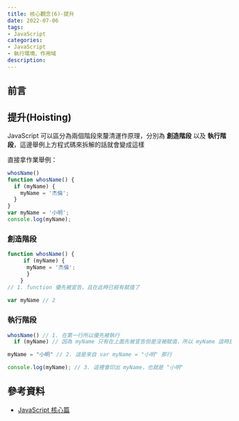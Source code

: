 ```yaml
---
title: 核心觀念(6)-提升
date: 2022-07-06
tags:
- JavaScript
categories:
- JavaScript
- 執行環境、作用域
description:
---
```


## 前言


## 提升(Hoisting)

JavaScript 可以區分為兩個階段來釐清運作原理，分別為 **創造階段** 以及 **執行階段**，這邊舉例上方程式碼來拆解的話就會變成這樣

直接拿作業舉例：
```javascript
whosName()
function whosName() {
  if (myName) {
    myName = '杰倫';
  }
}
var myName = '小明';
console.log(myName);
```

### 創造階段
```javascript
function whosName() {
     if (myName) {
      myName = '杰倫';
      }
    } 
// 1. function 優先被宣告，且在此時已經有賦值了
      
var myName // 2
```

### 執行階段
```javascript
whosName() // 1. 在第一行所以優先被執行
  if (myName) // 因為 myName 只有在上面先被宣告但是沒被賦值，所以 myName 這時是 undefined，因此不會執行 if 裡面內容而是直接跳出 if

myName = "小明" // 2. 這是來自 var myName = "小明" 那行

console.log(myName); // 3. 這裡會印出 myName，也就是 "小明"  
```


## 參考資料
- [JavaScript 核心篇](https://www.hexschool.com/courses/js-core.html)

